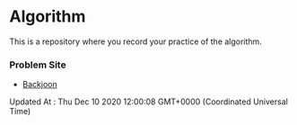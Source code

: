 # Algorithm

This is a repository where you record your practice of the algorithm.

### Problem Site

- [Backjoon](https://www.acmicpc.net/)

Updated At : Thu Dec 10 2020 12:00:08 GMT+0000 (Coordinated Universal Time)
